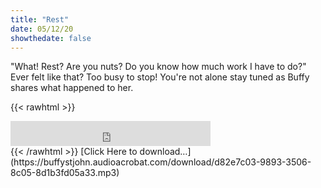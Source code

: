 ```yaml
---
title: "Rest"
date: 05/12/20
showthedate: false
---
```


"What! Rest? Are you nuts? Do you know how much work I have to do?" Ever felt like that? Too busy to stop! You're not alone stay tuned as Buffy shares what happened to her.
<!--more-->
{{< rawhtml >}}
<iframe width='320px' height='40px' src='https://www.audioacrobat.com/tplay/B76a924cceb391db4e6cb0428dd92e494Nh0vFTYGJjkqCxxeRWpdZVBUVVVJSBYEPUgSeDZ+UFA' frameBorder='0'></iframe><br>
{{< /rawhtml >}}
[Click Here to download&hellip;](https://buffystjohn.audioacrobat.com/download/d82e7c03-9893-3506-8c05-8d1b3fd05a33.mp3)